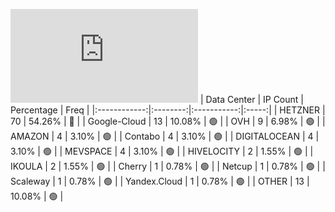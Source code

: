 ![Diagramm](https://github.com/obajay/StateSync-snapshots/blob/main/Projects/Umee/1/README.md)
| Data Center | IP Count | Percentage | Freq |
|:------------:|:--------:|:-----------:|:-----:|
| HETZNER | 70 | 54.26% | 🔴 |
| Google-Cloud | 13 | 10.08% | 🟢 |
| OVH | 9 | 6.98% | 🟢 |
| AMAZON | 4 | 3.10% | 🟢 |
| Contabo | 4 | 3.10% | 🟢 |
| DIGITALOCEAN | 4 | 3.10% | 🟢 |
| MEVSPACE | 4 | 3.10% | 🟢 |
| HIVELOCITY | 2 | 1.55% | 🟢 |
| IKOULA | 2 | 1.55% | 🟢 |
| Cherry | 1 | 0.78% | 🟢 |
| Netcup | 1 | 0.78% | 🟢 |
| Scaleway | 1 | 0.78% | 🟢 |
| Yandex.Cloud | 1 | 0.78% | 🟢 |
| OTHER | 13 | 10.08% | 🟢 |